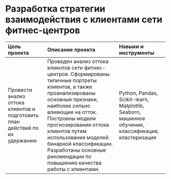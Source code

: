 # Разработка стратегии взаимодействия с клиентами сети фитнес-центров
Цель проекта|Описание проекта|Навыки и инструменты
:---|:---|:---
Провести анализ оттока клиентов и подготовить план действий по их удержанию|Проведен анализ оттока клиентов сети фитнес-центров. Сформированы типичные портреты клиентов, а также проанализированы основные признаки, наиболее сильно влияющие на отток. Построены модели прогнозирования оттока клиентов путем использования моделей бинарной классификации. Разработаны основные рекомендации по повышению качества работы с клиентами.|Python, Pandas, Scikit-learn, Matplotlib, Seaborn, машинное обучение, классификация, кластеризация